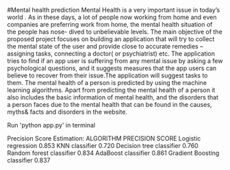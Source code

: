 #Mental health prediction
Mental Health is a very important issue in today’s world . As in these days, a lot of people now working from home and even companies are preferring work from home, the mental health situation of the people has nose- dived to unbelievable levels. The main objective of the proposed project focuses on building an application that will try to collect the mental state of the user and provide close to accurate remedies – assigning tasks, connecting a doctor( or psychiatrist) etc. The application tries to find if an app user is suffering from any mental issue by asking a few psychological questions, and it suggests measures that the app users can believe to recover from their issue.The application will suggest tasks to them. The mental health of a person is predicted by using the machine learning algorithms. Apart from predicting the mental health of a person it also includes the basic information of mental health, and the disorders that a person faces due to the mental health that can be found in the causes, myths& facts and disorders in the website.


Run 'python app.py' in terminal

Precision Score Estimation:
        ALGORITHM	                    PRECISION SCORE
Logistic regression	0.853
KNN classifier	0.720
Decision tree classifier	0.760
Random forest classifier	0.834
AdaBoost classifier	0.861
Gradient Boosting classifier	0.837

